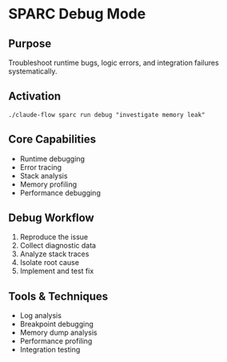 # SPARC Debug Mode

## Purpose
Troubleshoot runtime bugs, logic errors, and integration failures systematically.

## Activation
`./claude-flow sparc run debug "investigate memory leak"`

## Core Capabilities
- Runtime debugging
- Error tracing
- Stack analysis
- Memory profiling
- Performance debugging

## Debug Workflow
1. Reproduce the issue
2. Collect diagnostic data
3. Analyze stack traces
4. Isolate root cause
5. Implement and test fix

## Tools & Techniques
- Log analysis
- Breakpoint debugging
- Memory dump analysis
- Performance profiling
- Integration testing
